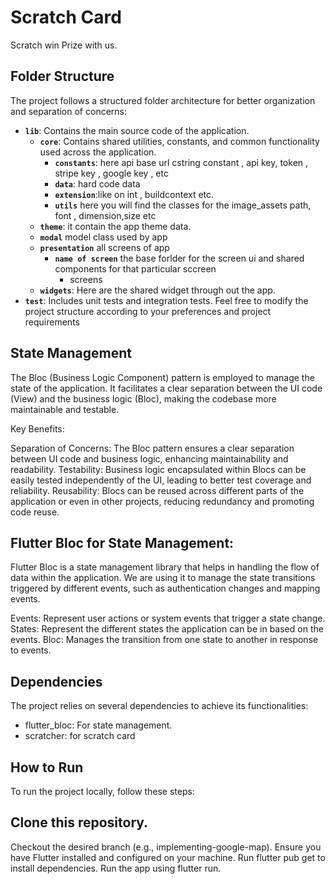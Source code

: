 # Scratch Card

Scratch win Prize with us.


## Folder Structure
The project follows a structured folder architecture for better organization and separation of concerns:

- **`lib`**: Contains the main source code of the application.
  - **`core`**: Contains shared utilities, constants, and common functionality used across the application.
     - **`constants`**: here api base url cstring         constant , api key, token , stripe key , google key , etc
     - **`data`**: hard code data
     - **`extension`**:like on int , buildcontext etc.
     - **`utils`** here you will find the classes for the image_assets path, font , dimension,size etc
  - **`theme`**: it contain the app theme data.   
  - **`modal`** model class used by app
  - **`presentation`** all screens of app
       - **`name of screen`** the base forlder for the screen ui and shared components for that particular sccreen
            - screens
  - **`widgets`**: Here are the shared widget through out the app.          
- **`test`**: Includes unit tests and integration tests.
Feel free to modify the project structure according to your preferences and project requirements

## State Management
The Bloc (Business Logic Component) pattern is employed to manage the state of the application. It facilitates a clear separation between the UI code (View) and the business logic (Bloc), making the codebase more maintainable and testable.

Key Benefits:

Separation of Concerns: The Bloc pattern ensures a clear separation between UI code and business logic, enhancing maintainability and readability.
Testability: Business logic encapsulated within Blocs can be easily tested independently of the UI, leading to better test coverage and reliability.
Reusability: Blocs can be reused across different parts of the application or even in other projects, reducing redundancy and promoting code reuse.

## Flutter Bloc for State Management:
Flutter Bloc is a state management library that helps in handling the flow of data within the application. We are using it to manage the state transitions triggered by different events, such as authentication changes and mapping events.

Events: Represent user actions or system events that trigger a state change.
States: Represent the different states the application can be in based on the events.
Bloc: Manages the transition from one state to another in response to events.

## Dependencies
The project relies on several dependencies to achieve its functionalities:

- flutter_bloc: For state management.
- scratcher: for scratch card


## How to Run
To run the project locally, follow these steps:

## Clone this repository.
Checkout the desired branch (e.g., implementing-google-map).
Ensure you have Flutter installed and configured on your machine.
Run flutter pub get to install dependencies.
Run the app using flutter run.
